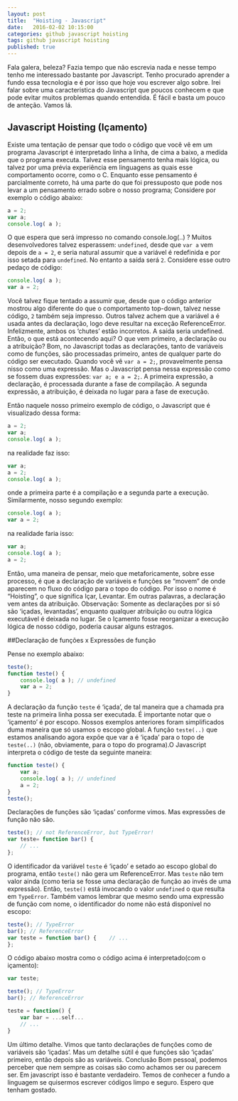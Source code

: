 ```yaml
---
layout: post
title:  "Hoisting - Javascript"
date:   2016-02-02 10:15:00
categories: github javascript hoisting 
tags: github javascript hoisting
published: true
---
```


Fala galera, beleza? Fazia tempo que não escrevia nada e nesse tempo tenho me interessado bastante por Javascript. Tenho procurado aprender a fundo essa tecnologia e é por isso que hoje vou escrever algo sobre. Irei falar sobre uma caracteristica do Javascript que poucos conhecem e que pode evitar muitos problemas quando entendida. É fácil e basta um pouco de anteção. Vamos lá.

## Javascript Hoisting (Içamento)

Existe uma tentação de pensar que todo o código que você vê em um programa Javascript é interpretado linha a linha, de cima a baixo, a medida que o programa executa. Talvez esse pensamento tenha mais lógica, ou talvez por uma prévia experiência em linguagens as quais esse comportamento ocorre, como o C. 
Enquanto esse pensamento é parcialmente correto, há uma parte do que foi pressuposto que pode nos levar a um pensamento errado sobre o nosso programa; 
Considere por exemplo o código abaixo:
```js
a = 2;
var a;
console.log( a );
```

O que espera que será impresso no comando console.log(..) ?
Muitos desenvolvedores talvez esperassem: `undefined`, desde que `var a` vem depois de `a = 2`, e seria natural assumir que a variável é redefinida e por isso setada para `undefined`. No entanto a saída será `2`.
Considere esse outro pedaço de código:

```js
console.log( a );
var a = 2;
```

Você talvez fique tentado a assumir que, desde que o código anterior mostrou algo diferente do que o comportamento top-down, talvez nesse código, `2` também seja impresso. Outros talvez achem que a variável a é usada antes da declaração, logo deve resultar na exceção ReferenceError.
Infelizmente, ambos os ‘chutes’ estão incorretos. A saída seria undefined.
Então, o que está acontecendo aqui? O que vem primeiro, a declaração ou a atribuição? 
Bom, no Javascript todas as declarações, tanto de variáveis como de funções, são processadas primeiro, antes de qualquer parte do código ser executado. 
Quando você vê `var a = 2;`, provavelmente pensa nisso como uma expressão. Mas o Javascript pensa nessa expressão como se fossem duas expressões: `var a; e a = 2;`. A primeira expressão, a declaração, é processada durante a fase de compilação. A segunda expressão, a atribuição, é deixada no lugar para a fase de execução. 


Então naquele nosso primeiro exemplo de código, o Javascript que é visualizado dessa forma: 

```js
a = 2;
var a;
console.log( a );
```

na realidade faz isso:
```js
var a;
a = 2;
console.log( a );
```

onde a primeira parte é a compilação e a segunda parte a execução. Similarmente, nosso segundo exemplo:
```js
console.log( a );
var a = 2;
```

na realidade faria isso:
```js
var a;
console.log( a );
a = 2;
```

Então, uma maneira de pensar, meio que metaforicamente, sobre esse processo, é que a declaração de variáveis e funções se “movem” de onde aparecem no fluxo do código para o topo do código. Por isso o nome é “Hoisting”, o que significa Içar, Levantar.
Em outras palavras, a declaração vem antes da atribuição. 
Observação: Somente as declarações por si só são ‘içadas, levantadas’, enquanto qualquer atribuição ou outra lógica executável é deixada no lugar. Se o Içamento fosse reorganizar a execução lógica de nosso código, poderia causar alguns estragos. 

##Declaração de funções x Expressões de função

Pense no exemplo abaixo:
```js
teste();
function teste() {
    console.log( a ); // undefined
    var a = 2;
}
```
A declaração da função `teste` é ‘içada’, de tal maneira que a chamada pra teste na primeira linha possa ser executada. 
É importante notar que o ‘içamento’ é por escopo. Nossos exemplos anteriores foram simplificados duma maneira que só usamos o escopo global. A função `teste(..)` que estamos analisando agora expõe que var a é ‘içada’ para o topo de `teste(..)` (não, obviamente, para o topo do programa).O Javascript interpreta o código de teste da seguinte maneira: 
```js
function teste() {
    var a;
    console.log( a ); // undefined
    a = 2;
}
teste();
```

Declarações de funções são ‘içadas’ conforme vimos. Mas expressões de função não são.
```js
teste(); // not ReferenceError, but TypeError!
var teste= function bar() {
    // ...
};
```

O identificador da variável `teste` é ‘içado’ e setado ao escopo global do programa, então `teste()` não gera um  ReferenceError. Mas `teste` não tem valor ainda (como teria se fosse uma declaração de função ao invés de uma expressão). Então, `teste()` está invocando o valor `undefined` o que resulta em `TypeError`.
Também vamos lembrar que mesmo sendo uma expressão de função com nome, o identificador do nome não está disponível no escopo:
```js
teste(); // TypeError
bar(); // ReferenceError
var teste = function bar() {    // ...
};
```
O código abaixo mostra como o código acima é interpretado(com o içamento):
```js
var teste;

teste(); // TypeError
bar(); // ReferenceError

teste = function() {
    var bar = ...self...
    // ...
}
```

Um último detalhe. Vimos que tanto declarações de funções como de variáveis são ‘içadas’. Mas um detalhe sútil é que funções são ‘içadas’ primeiro, então depois são as variáveis. 
Conclusão
Bom pessoal, podemos perceber que nem sempre as coisas são como achamos ser ou parecem ser. Em javascript isso é bastante verdadeiro. Temos de conhecer a fundo a linguagem se quisermos escrever códigos limpo e seguro. Espero que tenham gostado.


